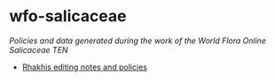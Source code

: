 # wfo-salicaceae

_Policies and data generated during the work of the World Flora Online
Salicaceae TEN_

 * [Rhakhis editing notes and policies](wfo_editing_policies.html)
 

